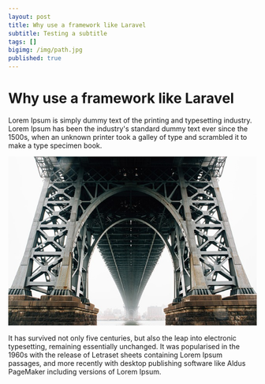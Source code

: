 ```yaml
---
layout: post
title: Why use a framework like Laravel
subtitle: Testing a subtitle
tags: []
bigimg: /img/path.jpg
published: true
---
```


# Why use a framework like Laravel

Lorem Ipsum is simply dummy text of the printing and typesetting industry. Lorem Ipsum has been the industry's standard dummy text ever since the 1500s, when an unknown printer took a galley of type and scrambled it to make a type specimen book.

![Structure](/img/bridge.jpg "Strucutre")

It has survived not only five centuries, but also the leap into electronic typesetting, remaining essentially unchanged. It was popularised in the 1960s with the release of Letraset sheets containing Lorem Ipsum passages, and more recently with desktop publishing software like Aldus PageMaker including versions of Lorem Ipsum.
